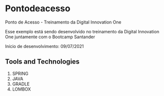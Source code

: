 # Pontodeacesso
Ponto de Acesso - Treinamento da Digital Innovation One

Esse exemplo está sendo desenvolvido no treinamento da
Digital Innovation One juntamente com o Bootcamp Santander

Início de desenvolvimento: 09/07/2021

 ## Tools and Technologies
  
  1. SPRING
  2. JAVA
  3. GRADLE
  4. LOMBOX
